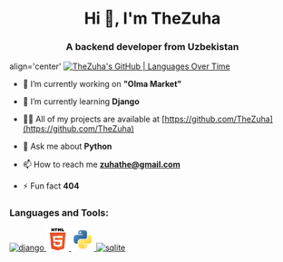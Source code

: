<h1 align="center">Hi 👋, I'm TheZuha</h1>
<h3 align="center">A backend developer from Uzbekistan</h3>

align='center' [![TheZuha's GitHub | Languages Over Time](https://stats.quira.sh/TheZuha/languages-over-time?theme=dark)](https://quira.sh?utm_source=widgets&utm_campaign=TheZuha)

- 🔭 I’m currently working on **"Olma Market"**

- 🌱 I’m currently learning **Django**

- 👨‍💻 All of my projects are available at [https://github.com/TheZuha](https://github.com/TheZuha)

- 💬 Ask me about **Python**

- 📫 How to reach me **zuhathe@gmail.com**

- ⚡ Fun fact **404**

<p align="left">
</p>

<h3 align="left">Languages and Tools:</h3>
<p align="left"> <a href="https://www.djangoproject.com/" target="_blank" rel="noreferrer"> <img src="https://cdn.worldvectorlogo.com/logos/django.svg" alt="django" width="40" height="40"/> </a> <a href="https://www.w3.org/html/" target="_blank" rel="noreferrer"> <img src="https://raw.githubusercontent.com/devicons/devicon/master/icons/html5/html5-original-wordmark.svg" alt="html5" width="40" height="40"/> </a> <a href="https://www.python.org" target="_blank" rel="noreferrer"> <img src="https://raw.githubusercontent.com/devicons/devicon/master/icons/python/python-original.svg" alt="python" width="40" height="40"/> </a> <a href="https://www.sqlite.org/" target="_blank" rel="noreferrer"> <img src="https://www.vectorlogo.zone/logos/sqlite/sqlite-icon.svg" alt="sqlite" width="40" height="40"/> </a> </p>



